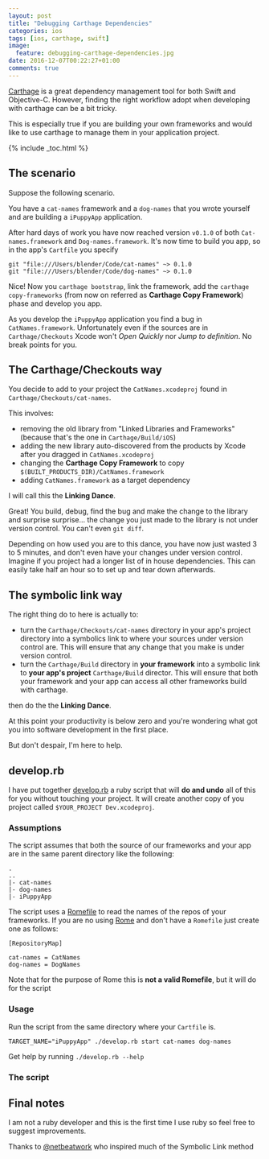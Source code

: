 ```yaml
---
layout: post
title: "Debugging Carthage Dependencies"
categories: ios
tags: [ios, carthage, swift]
image:
  feature: debugging-carthage-dependencies.jpg
date: 2016-12-07T00:22:27+01:00
comments: true
---
```



[Carthage](https://github.com/Carthage/Carthage) is a great dependency management
tool for both Swift and Objective-C. However, finding the right workflow adopt when developing
with carthage can be a bit tricky.

This is especially true if you are building your own frameworks and would like to use
carthage to manage them in your application project.

{% include _toc.html %}

## The scenario

Suppose the following scenario.

You have a `cat-names` framework and a `dog-names` that you wrote yourself and
are building a `iPuppyApp` application.

After hard days of work you have now reached version `v0.1.0` of both `Cat-names.framework` and
`Dog-names.framework`. It's now time to build you app, so in the app's `Cartfile` you specify

```
git "file:///Users/blender/Code/cat-names" ~> 0.1.0
git "file:///Users/blender/Code/dog-names" ~> 0.1.0
```

Nice! Now you `carthage bootstrap`, link the framework, add the `carthage copy-frameworks`
(from now on referred as __Carthage Copy Framework__) phase and develop you app.

As you develop the `iPuppyApp` application you find a bug in `CatNames.framework`.
Unfortunately even if the sources are in `Carthage/Checkouts` Xcode won't _Open Quickly_
nor _Jump to definition_. No break points for you.

## The Carthage/Checkouts way

You decide to add to your project the `CatNames.xcodeproj` found in `Carthage/Checkouts/cat-names`.

This involves:

* removing the old library from "Linked Libraries and Frameworks" (because that's the one in `Carthage/Build/iOS`)
* adding the new library auto-discovered from the products by Xcode after you dragged in `CatNames.xcodeproj`
* changing the __Carthage Copy Framework__ to copy `$(BUILT_PRODUCTS_DIR)/CatNames.framework`
* adding `CatNames.framework` as a target dependency

I will call this the __Linking Dance__.

Great! You build, debug, find the bug and make the change to the library and surprise surprise... the
change you just made to the library is not under version control. You can't even `git diff`.

Depending on how used you are to this dance, you have now just wasted 3 to 5 minutes, and don't even have
your changes under version control. Imagine if you project had a longer list of in house dependencies.
This can easily take half an hour so to set up and tear down afterwards.

## The symbolic link way

The right thing do to here is actually to:

* turn the `Carthage/Checkouts/cat-names` directory in your app's project directory into a symbolics link to where your sources under version control are.
This will ensure that any change that you make is under version control.
* turn the `Carthage/Build` directory in __your framework__ into a symbolic link to __your app's project__ `Carthage/Build` director.
This will ensure that both your framework and your app can access all other frameworks build with carthage.

then do the the __Linking Dance__.

At this point your productivity is below zero and you're wondering what got you into software development in the first place.

But don't despair, I'm here to help.

## develop.rb

I have put together [develop.rb](https://gist.github.com/blender/ddf64f679f4a862c4e3279e7294d8a58) a ruby script that will __do and undo__ all of this for you without touching your project.
It will create another copy of you project called `$YOUR_PROJECT Dev.xcodeproj`.

### Assumptions

The script assumes that both the source of our frameworks and your app are in the same parent directory like the following:

```
.
..
|- cat-names
|- dog-names
|- iPuppyApp
```

The script uses a [Romefile](https://github.com/blender/Rome#romefile) to read the names of the repos of your frameworks.
If you are no using [Rome](https://github.com/blender/Rome) and don't have a `Romefile` just create one as follows:

```
[RepositoryMap]

cat-names = CatNames
dog-names = DogNames
```
Note that for the purpose of Rome this is __not a valid Romefile__, but it will do for the script

### Usage

Run the script from the same directory where your `Cartfile` is.

`TARGET_NAME="iPuppyApp" ./develop.rb start cat-names dog-names`

Get help by running
`./develop.rb --help`

### The script

<script src="https://gist.github.com/blender/ddf64f679f4a862c4e3279e7294d8a58.js"></script>

## Final notes

I am not a ruby developer and this is the first time I use ruby so feel free to suggest improvements.

Thanks to [@netbeatwork](https://twitter.com/netbeatwork) who inspired much of the Symbolic Link method

